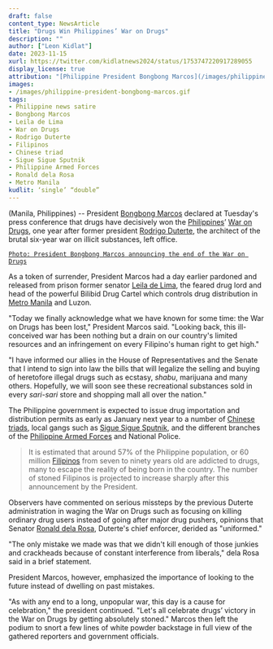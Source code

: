 ```yaml
---
draft: false
content_type: NewsArticle
title: "Drugs Win Philippines’ War on Drugs"
description: ""
author: ["Leon Kidlat"]
date: 2023-11-15
xurl: https://twitter.com/kidlatnews2024/status/1753747220917289055
display_license: true
attribution: "[Philippine President Bongbong Marcos](/images/philippine-president-bongbong-marcos.gif) photo from [Wikimedia](https://commons.wikimedia.org/wiki/File:Bongbong_Marcos_inaugural_address_6.30.22_(4).jpg) (Public Domain)."
images:
- /images/philippine-president-bongbong-marcos.gif
tags:
- Philippine news satire
- Bongbong Marcos
- Leila de Lima
- War on Drugs
- Rodrigo Duterte
- Filipinos
- Chinese triad
- Sigue Sigue Sputnik
- Philippine Armed Forces
- Ronald dela Rosa
- Metro Manila
kudlit: ‘single’ “double”
---
```

(Manila, Philippines) -- President [Bongbong Marcos](/tags/bongbong-marcos/) declared at Tuesday's press conference that drugs have decisively won the [Philippines](/tags/philippines/)’ [War on Drugs](/tags/war-on-drugs/), one year after former president [Rodrigo Duterte](/tags/rodrigo-duterte/), the architect of the brutal six-year war on illicit substances, left office.

[`Photo: President Bongbong Marcos announcing the end of the War on Drugs`](/images/philippine-president-bongbong-marcos.gif)

As a token of surrender, President Marcos had a day earlier pardoned and released from prison former senator [Leila de Lima](/tags/leila-de-lima/), the feared drug lord and head of the powerful Bilibid Drug Cartel which controls drug distribution in [Metro Manila](/tags/metro-manila/) and Luzon.

"Today we finally acknowledge what we have known for some time: the War on Drugs has been lost," President Marcos said. "Looking back, this ill-conceived war has been nothing but a drain on our country's limited resources and an infringement on every Filipino's human right to get high."

"I have informed our allies in the House of Representatives and the Senate that I intend to sign into law the bills that will legalize the selling and buying of heretofore illegal drugs such as ecstasy, *shabu*, marijuana and many others. Hopefully, we will soon see these recreational substances sold in every *sari-sari* store and shopping mall all over the nation."

The Philippine government is expected to issue drug importation and distribution permits as early as January next year to a number of [Chinese triads](/tags/chinese-triad/), local gangs such as [Sigue Sigue Sputnik](/tags/sigue-sigue-sputnik/), and the different branches of the [Philippine Armed Forces](/tags/philippine-armed-forces/) and National Police.

>It is estimated that around 57% of the Philippine population, or 60 million [Filipinos](/tags/filipinos/) from seven to ninety years old are addicted to drugs, many to escape the reality of being born in the country. The number of stoned Filipinos is projected to increase sharply after this announcement by the President.

Observers have commented on serious missteps by the previous Duterte administration in waging the War on Drugs such as focusing on killing ordinary drug users instead of going after major drug pushers, opinions that Senator [Ronald dela Rosa](/tags/ronald-dela-rosa/), Duterte's chief enforcer, derided as "uniformed."

"The only mistake we made was that we didn't kill enough of those junkies and crackheads because of constant interference from liberals," dela Rosa said in a brief statement.

President Marcos, however, emphasized the importance of looking to the future instead of dwelling on past mistakes.

"As with any end to a long, unpopular war, this day is a cause for celebration," the president continued. "Let's all celebrate drugs’ victory in the War on Drugs by getting absolutely stoned." Marcos then left the podium to snort a few lines of white powder backstage in full view of the gathered reporters and government officials.
